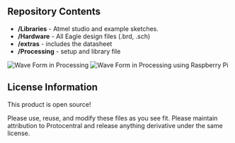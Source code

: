 
Repository Contents
-------------------
* **/Libraries** - Atmel studio  and example sketches.
* **/Hardware** - All Eagle design files (.brd, .sch)
* **/extras** - includes the datasheet
* **/Processing** - setup  and library file

![Wave Form in Processing](https://github.com/Protocentral/HealthyPi/blob/master/Processing/Final-Output/HealthyPi.png)
![Wave Form in Processing using Raspberry Pi](https://github.com/Protocentral/HealthyPi/blob/master/Processing/Final-Output/RPI_HealthyPi.jpg)


License Information
-------------------
This product is open source!

Please use, reuse, and modify these files as you see fit. Please maintain attribution to Protocentral and release anything derivative under the same license.
